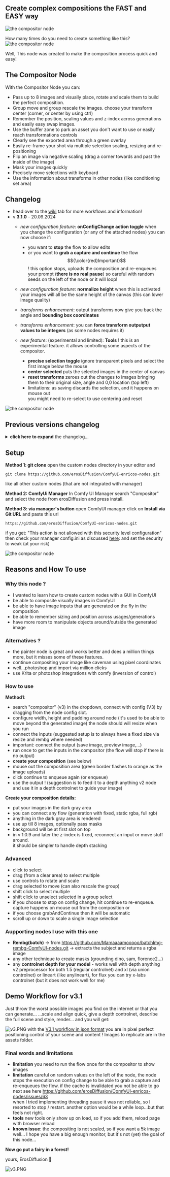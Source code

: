 ## Create complex compositions the FAST and EASY way

![the compositor node](/assets/showreel1.png)

How many times do you need to create something like this?
![the compositor node](/assets/showreel1.jpg)

Well, This node was created to make the composition process quick and easy!

## The Compositor Node
With the Compositor Node you can:
- Pass up to 8 images and visually place, rotate and scale them to build the perfect composition.
- Group move and group rescale the images. choose your transform center (corner, or center by using ctrl)
- Remember the position, scaling values and z-index across generations and easily easy swap images.
- Use the buffer zone to park an asset you don't want to use or easily reach transformations controls
- Clearly see the exported area through a green overlay
- Easily re-frame your shot via multiple selection scaling, resizing and re-positioning
- Flip an image via negative scaling (drag a corner towards and past the inside of the image)
- Mask your images quickly
- Precisely move selections with keyboard
- Use the information about transforms in other nodes (like conditioning set area)

## Changelog
- head over to the [wiki](https://github.com/erosDiffusion/ComfyUI-enricos-nodes/wiki) tab for more workflows and information!
- v **3.1.0** - 20.09.2024
  - _new configuration feature_: **onConfigChange action toggle** when you change the configuration (or any of the attached nodes) you can now choose if:
    - you want to **stop** the flow to allow edits
    - or you want to **grab a capture and continue** the flow  
      $${\color{red}Important}$$! this option stops, uploads the composition and re-enqueues your prompt (**there is no real pause**) so careful with random seeds on the left of the node or it will loop!

  - _new configuration feature_: **normalize height** when this is activated your images will all be the same height of the canvas (this can lower image quality)
  - _transforms enhancement_: output transforms now give you back the angle and **bounding box coordinates**
  - _transforms enhancement_: you can **force transform outputput values to be integers** (as some nodes requires it)
 
  - _new feature_: (experimental and limited): **Tools** ! this is an experimental feature. it allows controlling some aspects of the compositor.
    - **precise selection toggle** ignore transparent pixels and select the first image below the mouse
    - **center selected** puts the selected images in the center of canvas
    - **reset transforms** zeroes out the changes to images bringing them to their original size, angle and 0,0 location (top left)
    - limitations: as saving discards the selection, and it happens on mouse out    
      you might need to re-select to use centering and reset

![the compositor node](/assets/v3.1.PNG)

## Previous versions changelog
<details>


<summary><b>click here to expand</b> the changelog...</summary>

- v **3.0.8** - 18.09.2024
    - _new feature_: **invert mask** option. the implementation of mask was not correct. now it's possible to invert the mask via toggle.
    - _new feature_: **angle output** the angle of rotation is now accessible in the output (and soon the bounding box x,y, width and height).
    - _bugfix_: **fix cut images on swap due to wrongly preserved width and height**
    - _new feature: **added force int** to allow the outputs to be used with set area conditioning (that requires int)
- v **3.0.4** - 18.09.2024 - **bugfix**: the width and height stored in transforms were swapped and the output node would report them incorrectly. thanks @sky958958 for spotting it
- v **3.0.2** - 17.09.2024 - **friendly transforms** for area prompting!  
  With the goal of being able to do regional area prompting,  
  now you can easily output each input x,y coordinates and their scaled width and height with the help of the new **Transform Output** node!
  select the channel corresponding the input and the node will output the values for you.
    - _enhancement_: a **new node** outputs x,y,width,height other images into a convenient node to be attached to the transforms output
    - _enhancement_: save and restore skew from transform (now you can distort your images to help fake perspective)
- v **3.0.0** - 16.09.2024 - this release is a full rewrite of the code and fixes:
    - issues #45 , #34, #18
      also, and adds **new features**:
    - _enhancement_: **simplified control panel** (cature on queue, save transform, pause are removed as not needed anymore)
    - _new feature_: **automatic upload** of the output **on mouse out** of the canvas area (no need to click capture)
    - _new feature_: **flash on save** (once the image is uploaded the composition area green border briefly flashes in orange)
    - _new feature_: **preliminary work for optional control panels** (they will contain alignment controls, and other tools)
    - _enhancement_: enqueue with **continue**, on the first run, if necessary information is missing (like output) the flow will stop, make your composition, and click continue to re-enqueue the flash finishes.
  - v **2.0.4** - 06.09.2024 - _enhancement_: You can now **scale the selected image via mouse wheel**!  
  - v **2.0.1** - 05.09.2024 - **V2 is HERE!**
    - _enhancement_: An all **new widget layout** with maximized working area and less clutter
    - _new feature_: A **new companion configuration widget** to allow more control and easier maintenance
    - _enhancement_: More control! it's now possible to select an image or group and then "**alt+drag**" to **center scale and rotate**
    - _new feature_: More control! it's now possible to **nudge a selection** by one pixel by using keyboard arrows, and while holding shift the movement is 10px! pixel perfect alignments!
    - _new feature_: the node now **remembers the transforms** you have applied, on the new run it will re-apply the stored transforms (storing transforms is controlled in the config)     
    - _new feature_: **masks are here**! you can now pass masks, and they will be applied automatically! (depending on the results you might want still to invert them)
    - _regression_: a bit annoying but is_changed is not being observed so flows are re-triggered even on fixed
    - _regression_: img in workflow saved is not visible anymore
  - V **1.0.9** - 30.08.2024 - Huge refactoring!
    - _new feature_: **multiple instances** are now possible
    - _bugfix_: **zooming out does not hide the compositor images anymore**
    - _bugfix_: when **saving a png with the workflow** the **compositor content is now visible** (will not be restored...yet)
    - _enhancement_: the node **does not re-trigger** the execution of the flow if the image is not changed
    - _performance_: the node is **now more efficient** and correctly implements the is_changed check via **checksum**, avoiding re-triggering flows downstream if the composition has not changed
    - _maintainability_: the node is now refactored and better engineered, with a lot of comments. could be a good use case for those learning to code comfy extensions.
  - V **1.0.8** - 28.08.2024 - _new feature_: **safe area  indication** - a green border is overlaid on top of the composition to indicate the exported area  
  - V **1.0.7** - 28.08.2024 - _new feature_: **preserve stacking order**. when selecting a node, it's z-order is preserved image1 being the background/farthest and image8 the foreground/closest.
    - the first connected node will be the most distant from camera (background)
    - the last will be the closest to camera (subject/foreground)
  - V **1.0.4** - 27.08.2024 - _new feature_: now it's possible to **pause the flow** with a switch to avoid processing an unfinished composition
</details>



## Setup

**Method 1: git clone**
open the custom nodes directory in your editor and

`git clone https://github.com/erosDiffusion/ComfyUI-enricos-nodes.git`

like all other custom nodes (that are not integrated with manager)

**Method 2: ComfyUi Manager**
In Comfy UI Manager search "Compositor" and select the node from erosDiffusion and press install.

**Method 3: via manager's button**
open ComfyUI manager click on **Install via Git URL** and paste this url

`https://github.com/erosDiffusion/ComfyUI-enricos-nodes.git`

if you get: "This action is not allowed with this security level configuration" then check your manager config.ini
as discussed [here](https://github.com/ltdrdata/ComfyUI-Manager?tab=readme-ov-file#security-policy):
and set the security to weak (at your risk)

![the compositor node](/assets/weak.png)


## Reasons and How To use
### Why this node ?

- I wanted to learn how to create custom nodes with a GUI in ComfyUI
- be able to composite visually images in ComfyUI
- be able to have image inputs that are generated on the fly in the composition
- be able to remember sizing and position across usages/generations
- have more room to manipulate objects around/outside the generated image

### Alternatives ?

- the painter node is great and works better and does a million things more, but it misses some of these features.
- continue compositing your image like caveman using pixel coordinates
- well...photoshop and import via million clicks
- use Krita or photoshop integrations with comfy (inversion of control)

### How to use

**Method1**:

- search "compositor" (v3) in the dropdown, connect with config (V3) by dragging from the node config slot.
- configure width, height and padding around node (it's used to be able to move beyond the generated image) the node should will resize when you run
- connect the inputs (suggested setup is to always have a fixed size via resize and rembg where needed)
- important: connect the output (save image, preview image,...)
- run once to get the inputs in the compositor (the flow will stop if there is no output)
- **create your composition** (see below)
- mouse out the composition area (green border flashes to orange as the image uploads)
- click continue to enqueue again (or enqueue)
- use the output ! (suggestion is to feed it to a depth anything v2 node and use it in a depth controlnet to guide your image)

**Create your composition details:**

- put your images in the dark gray area
- you can connect any flow (generation with fixed, static rgba, full rgb)  
- anything in the dark gray area is rendered
- use up till 8 images, optionally pass masks
- background will be at first slot on top
- in v 1.0.9 and later the z-index is fixed, reconnect an input or move stuff around.  
  it should be simpler to handle depth stacking

### Advanced

- click to select
- drag (from a clear area) to select multiple
- use controls to rotate and scale
- drag selected to move (can also rescale the group)
- shift click to select multiple
- shift click to unselect selected in a group select
- if you choose to stop on config change, hit continue to re-enqueue. capture happens on mouse out from the composition or
- if you choose grabAndContinue then it will be automatic
- scroll up or down to scale a single image selection

### Aupporting nodes I use with this one
- **Rembg(batch)** -> from https://github.com/Mamaaaamooooo/batchImg-rembg-ComfyUI-nodes.git -> extracts the subject and returns a rgba image
- any other technique to create masks (grounding dino, sam, florence2...)
- any **controlnet depth for your model** - works well with depth anything v2 preprocessor for both 1.5 (regular controlnet) and xl (via union controlnet) or lineart (like anylineart), for flux you can try x-labs controlnet (but it does not work well for me)
  

## Demo Workflow for v3.1

Just throw the worst possible images you find on the internet or that you can generate...
...scale and align quick, give a depth controlnet, describe the full scene and style, render...
and you will get:

![v3.PNG](assets%2Fv3.PNG)
with the [V3.1 workflow in json format](assets%2Fv3.1.json) you are in pixel perfect positioning control of your scene and content !
Images to replicate are in the assets folder.

### Final words and limitations

- **limitation** you need to run the flow once for the compositor to show images
- **limitation** careful on random values on the left of the node, the node stops the execution on config change to be able to grab a capture and re-enqueues the flow. if the cache is invalidated you not be able to go next see here https://github.com/erosDiffusion/ComfyUI-enricos-nodes/issues/63  
  when I tried implementing threading pause it was not reliable, so I resorted to stop / restart. another option would be a while loop...but that feels not right.
- **tools** new tools only show up on load, so if you add them, reload page with browser reload
- **known issue**: the compositing is not scaled, so if you want a 5k image well... I hope you have a big enough monitor, but it's not (yet) the goal of this node...

**Now go put a fairy in a forest!**

yours, ErosDiffusion 💜


![v3.PNG](assets%2Fv3.0.2.PNG)
